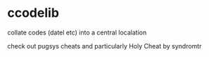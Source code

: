 # ccodelib
collate codes (datel etc) into a central localation


check out pugsys cheats and particularly Holy Cheat by syndromtr